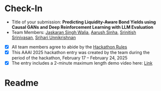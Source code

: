 # Check-In

- Title of your submission: **Predicting Liquidity-Aware Bond Yields using Causal GANs and Deep Reinforcement Learning with LLM Evaluation**
- Team Members: [Jaskaran Singh Walia](karanwalia2k3@gmail.com), [Aarush Sinha](aarush.sinha@gmail.com), [Srinitish Srinivasan](smudge0110@icloud.com), [Srihari Unnikrishnan](srihari.unnikrishnan@gmail)
- [x] All team members agree to abide by the [Hackathon Rules](https://aaai.org/conference/aaai/aaai-25/hackathon/)
- [x] This AAAI 2025 hackathon entry was created by the team during the period of the hackathon, February 17 – February 24, 2025
- [x] The entry includes a 2-minute maximum length demo video here: [Link](https://your-link.com) 

# Readme 

